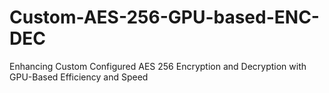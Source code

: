 # Custom-AES-256-GPU-based-ENC-DEC
Enhancing Custom Configured AES 256 Encryption and Decryption with GPU-Based Efficiency and Speed

